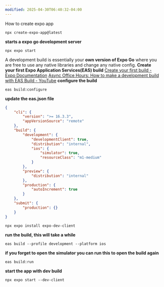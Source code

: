 ```yaml
---
modified: 2025-04-30T06:40:32-04:00
---
```

How to create expo app
```
npx create-expo-app@latest
```
**starts a expo go development server**
```
npx expo start
```


 A development build is essentially your **own version of Expo Go** where you are free to use any native libraries and change any native config.
**Create your first Expo Application Services(EAS) build**
[Create your first build - Expo Documentation](https://docs.expo.dev/build/setup/#configure-the-project)
[Async Office Hours: How to make a development build with EAS Build - YouTube](https://www.youtube.com/watch?v=LUFHXsBcW6w)
**configure the build**
```
eas build:configure
```
**update the eas.json file**
```json
{
    "cli": {
        "version": ">= 16.3.3",
        "appVersionSource": "remote"
    },
    "build": {
        "development": {
            "developmentClient": true,
            "distribution": "internal",
            "ios": {
                "simulator": true,
                "resourceClass": "m1-medium"
            }
        },
        "preview": {
            "distribution": "internal"
        },
        "production": {
            "autoIncrement": true
        }
    },
    "submit": {
        "production": {}
    }
}

```
```
npx expo install expo-dev-client
```

**run the build, this will take a while**
```
eas build --profile development --platform ios
```

**if you forget to open the simulator you can run this to open the build again**
```
eas build:run
```

**start the app with dev build**
```
npx expo start --dev-client
```